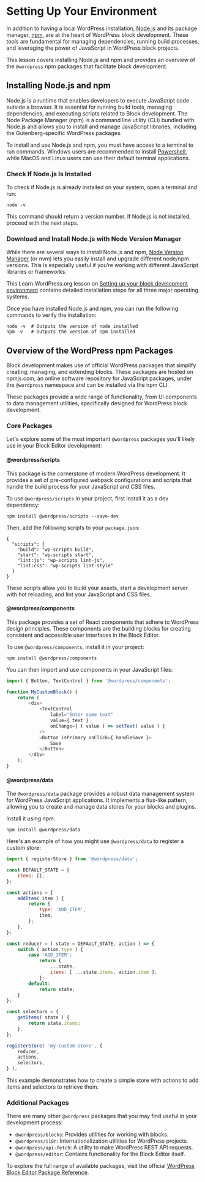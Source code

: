 # Setting Up Your Environment

In addition to having a local WordPress installation, [Node.js](http://Node.js) and its package manager, [npm](https://www.npmjs.com/), are at the heart of WordPress block development. These tools are fundamental for managing dependencies, running build processes, and leveraging the power of JavaScript in WordPress block projects.

This lesson covers installing Node.js and npm and provides an overview of the `@wordpress` npm packages that facilitate block development.

## Installing Node.js and npm

Node.js is a runtime that enables developers to execute JavaScript code outside a browser. It is essential for running build tools, managing dependencies, and executing scripts related to Block development. The Node Package Manager (npm) is a command line utility (CLI) bundled with Node.js and allows you to install and manage JavaScript libraries, including the Gutenberg-specific WordPress packages.

To install and use Node.js and npm, you must have access to a terminal to run commands. Windows users are recommended to install [Powershell](https://learn.microsoft.com/powershell), while MacOS and Linux users can use their default terminal applications. 

### Check If Node.js Is Installed

To check if Node.js is already installed on your system, open a terminal and run:

```
node -v
```

This command should return a version number. If Node.js is not installed, proceed with the next steps.

### Download and Install Node.js with Node Version Manager

While there are several ways to install Node.js and npm, [Node Version Manager](https://github.com/nvm-sh/nvm) (or nvm) lets you easily install and upgrade different node/npm versions. This is especially useful if you’re working with different JavaScript libraries or frameworks. 

This Learn.WordPress.org lesson on [Setting up your block development environment](https://learn.wordpress.org/lesson/setting-up-your-block-development-environment/) contains detailed installation steps for all three major operating systems.

Once you have installed Node.js and npm, you can run the following commands to verify the installation:

```
node -v  # Outputs the version of node installed 
npm -v   # Outputs the version of npm installed
```

## Overview of the WordPress npm Packages

Block development makes use of official WordPress packages that simplify creating, managing, and extending blocks. These packages are hosted on npmjs.com, an online software repository for JavaScript packages, under the `@wordpress` namespace and can be installed via the npm CLI.

These packages provide a wide range of functionality, from UI components to data management utilities, specifically designed for WordPress block development.

### Core Packages

Let's explore some of the most important `@wordpress` packages you'll likely use in your Block Editor development:

#### @wordpress/scripts

This package is the cornerstone of modern WordPress development. It provides a set of pre-configured webpack configurations and scripts that handle the build process for your JavaScript and CSS files.

To use `@wordpress/scripts` in your project, first install it as a dev dependency:

```
npm install @wordpress/scripts --save-dev
```

Then, add the following scripts to your `package.json`:

```
{
  "scripts": {
    "build": "wp-scripts build",
    "start": "wp-scripts start",
    "lint:js": "wp-scripts lint-js",
    "lint:css": "wp-scripts lint-style"
  }
}
```

These scripts allow you to build your assets, start a development server with hot reloading, and lint your JavaScript and CSS files.

#### @wordpress/components

This package provides a set of React components that adhere to WordPress design principles. These components are the building blocks for creating consistent and accessible user interfaces in the Block Editor.

To use `@wordpress/components`, install it in your project:

```
npm install @wordpress/components
```

You can then import and use components in your JavaScript files:

```javascript
import { Button, TextControl } from '@wordpress/components';

function MyCustomBlock() {
    return (
        <div>
            <TextControl
                label="Enter some text"
                value={ text }
                onChange={ ( value ) => setText( value ) }
            />
            <Button isPrimary onClick={ handleSave }>
                Save
            </Button>
        </div>
    );
}
```

#### @wordpress/data

The `@wordpress/data` package provides a robust data management system for WordPress JavaScript applications. It implements a flux-like pattern, allowing you to create and manage data stores for your blocks and plugins.

Install it using npm:

```
npm install @wordpress/data
```

Here's an example of how you might use `@wordpress/data` to register a custom store:

```javascript
import { registerStore } from '@wordpress/data';

const DEFAULT_STATE = {
    items: [],
};

const actions = {
    addItem( item ) {
        return {
            type: 'ADD_ITEM',
            item,
        };
    },
};

const reducer = ( state = DEFAULT_STATE, action ) => {
    switch ( action.type ) {
        case 'ADD_ITEM':
            return {
                ...state,
                items: [ ...state.items, action.item ],
            };
        default:
            return state;
    }
};

const selectors = {
    getItems( state ) {
        return state.items;
    },
};

registerStore( 'my-custom-store', {
    reducer,
    actions,
    selectors,
} );
```

This example demonstrates how to create a simple store with actions to add items and selectors to retrieve them.

### Additional Packages

There are many other `@wordpress` packages that you may find useful in your development process:

- `@wordpress/blocks`: Provides utilities for working with blocks.  
- `@wordpress/i18n`: Internationalization utilities for WordPress projects.  
- `@wordpress/api-fetch`: A utility to make WordPress REST API requests.  
- `@wordpress/editor`: Contains functionality for the Block Editor itself.

To explore the full range of available packages, visit the official [WordPress Block Editor Package Reference](https://developer.wordpress.org/block-editor/reference-guides/packages/).  